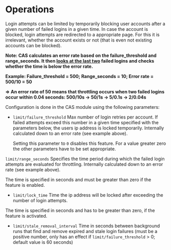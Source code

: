 # Operations

Login attempts can be limited by temporarily blocking user accounts after a given number of failed logins in a
given time. In case the account is blocked, login attempts are redirected to a appropriate page. For this it is
irrelevant, whether the account exists or not (that is even not existing accounts can be blocked).

<strong>Note: CAS calculates an error rate based on the failure_threshold and range_seconds. It then
<ins>looks at the last two</ins> failed logins and checks whether the time is below the error rate.

Example: Failure_threshold = 500; Range_seconds = 10; Error rate = 500/10 = 50

=> An error rate of 50 means that throttling occurs when two failed logins occur within 0.04 seconds: 500/10s -> 50/1s -> 5/0.1s -> 2/0.04s
</strong>

Configuration is done in the CAS module using the following parameters:

* `limit/failure_threshold` Max number of login retries per account. If failed attempts exceed this number in a given time
  specified with the parameters below, the users ip address is locked temporarily. Internally calculated down to an error rate (see example above).

  Setting this parameter to `0` disables this feature.
  For a value greater zero the other parameters have to be set appropriate.

`limit/range_seconds` Specifies the time period during which the failed login attempts are evaluated for throttling. Internally calculated down to an error rate (see example above).

The time is specified in seconds and must be greater than zero if the feature is enabled.

* `limit/lock_time` Time the ip address will be locked after exceeding the number of login attempts.
  
The time is specified in seconds and has to be greater than zero, if the feature is activated.

* `limit/stale_removal_interval` Time in seconds between background runs that find and remove expired and stale login failures (must be a positive number, only has an effect if `limit/failure_threshold` > 0; default value is 60 seconds)
